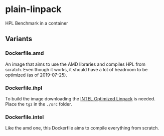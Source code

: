 # plain-linpack
HPL Benchmark in a container

## Variants

### Dockerfile.amd
An image that aims to use the AMD libraries and compiles HPL from scratch.
Even though it works, it should have a lot of headroom to be optimized (as of 2019-07-25).

### Dockerfile.ihpl
To build the image downloading the [INTEL Optimized Linpack](https://software.intel.com/en-us/articles/intel-mkl-benchmarks-suite) is needed. Place the `tgz` in the `./src` folder.

### Dockerfile.intel
Like the amd one, this Dockerfile aims to compile everything from scratch.

